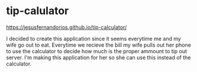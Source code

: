 # tip-calulator

https://jesusfernandorios.github.io/tip-calculator/

I decided to create this application since it seems everytime me and my wife go out to eat. Everytime we recieve the bill my wife pulls out her phone to use the calculator to decide how much is the proper ammount to tip out server. I'm making this application for her so she can use this instead of the calculator.
